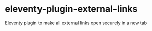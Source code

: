 # eleventy-plugin-external-links
Eleventy plugin to make all external links open securely in a new tab
